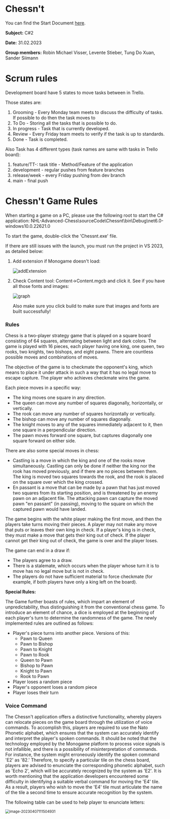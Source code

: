 # Chessn't

You can find the Start Document [here](documents/startDocument.md).

**Subject:** C#2

**Date:** 31.02.2023

**Group members:** Robin Michael Visser, Levente Stieber, Tung Do Xuan, Sander Siimann

# Scrum rules

Development board have 5 states to move tasks between in Trello.

Those states are:

1. Grooming - Every Monday team meets to discuss the difficulty of tasks. If possible to do then the task moves to
2. To Do - Storing all the tasks that is possible to do.
3. In progress - Task that is currently developed.
4. Review - Every Friday team meets to verify if the task is up to standards.
5. Done - Task is completed.

Also Task has 4 different types (task names are same with tasks in Trello board):

1. feature/TT-<number of the task>: task title  - Method/Feature of the application
2. development - regular pushes from feature branches
3. release/week<number of the week> - every Friday pushing from dev branch
4. main - final push

# Chessn't Game Rules

When starting a game on a PC, please use the following root to start the C# application: NHL-Advanced-Chess\sourceCode\Chessnt\bin\Debug\net6.0-windows10.0.22621.0

To start the game, double-click the 'Chessnt.exe' file.

If there are still issues with the launch, you must run the project in VS 2023, as detailed below:

1. Add extension if Monogame doesn't load:

   ![addExtension](D:\Github\NHL-Advanced-Chess\documents\addExtension.png)

2. Check Content tool: Content->Content.mgcb and click it. See if you have all those fonts and images:

   ![graph](D:\Github\NHL-Advanced-Chess\documents\graph.png)

   Also make sure you click build to make sure that images and fonts are built successfully!

### Rules

Chess is a two-player strategy game that is played on a square board consisting of 64 squares, alternating between light and dark colors. The game is played with 16 pieces, each player having one king, one queen, two rooks, two knights, two bishops, and eight pawns. There are countless possible moves and combinations of moves.

The objective of the game is to checkmate the opponent's king, which means to place it under attack in such a way that it has no legal move to escape capture. The player who achieves checkmate wins the game.

Each piece moves in a specific way:

- The king moves one square in any direction.
- The queen can move any number of squares diagonally, horizontally, or vertically.
- The rook can move any number of squares horizontally or vertically.
- The bishop can move any number of squares diagonally.
- The knight moves to any of the squares immediately adjacent to it, then one square in a perpendicular direction.
- The pawn moves forward one square, but captures diagonally one square forward on either side.

There are also some special moves in chess:

- Castling is a move in which the king and one of the rooks move simultaneously. Castling can only be done if neither the king nor the rook has moved previously, and if there are no pieces between them. The king is moved two squares towards the rook, and the rook is placed on the square over which the king crossed.
- En passant is a move that can be made by a pawn that has just moved two squares from its starting position, and is threatened by an enemy pawn on an adjacent file. The attacking pawn can capture the moved pawn "en passant" (in passing), moving to the square on which the captured pawn would have landed.

The game begins with the white player making the first move, and then the players take turns moving their pieces. A player may not make any move that puts or leaves their own king in check. If a player's king is in check, they must make a move that gets their king out of check. If the player cannot get their king out of check, the game is over and the player loses.

The game can end in a draw if:

- The players agree to a draw.
- There is a stalemate, which occurs when the player whose turn it is to move has no legal move but is not in check.
- The players do not have sufficient material to force checkmate (for example, if both players have only a king left on the board).

**Special Rules:**

The Game further boasts of rules, which impart an element of unpredictability, thus distinguishing it from the conventional chess game. To introduce an element of chance, a dice is employed at the beginning of each player's turn to determine the randomness of the game. The newly implemented rules are outlined as follows:

- Player's piece turns into another piece. Versions of this:
  - Pawn to Queen
  - Pawn to Bishop
  - Pawn to Knight
  - Pawn to Rook
  - Queen to Pawn
  - Bishop to Pawn
  - Knight to Pawn
  - Rook to Pawn
- Player loses a random piece
- Player's opponent loses a random piece
- Player loses their turn

### Voice Command

The Chessn't application offers a distinctive functionality, whereby players can relocate pieces on the game board through the utilization of voice commands. To accomplish this, players are required to use the Nato Phonetic alphabet, which ensures that the system can accurately identify and interpret the player's spoken commands. It should be noted that the technology employed by the Monogame platform to process voice signals is not infallible, and there is a possibility of misinterpretation of commands. For instance, the system might erroneously identify the spoken command 'E2' as '82.' Therefore, to specify a particular tile on the chess board, players are advised to enunciate the corresponding phonetic alphabet, such as 'Echo 2', which will be accurately recognized by the system as 'E2'. It is worth mentioning that the application developers encountered some difficulty in identifying a suitable verbal command for moving the 'E4' tile. As a result, players who wish to move the 'E4' tile must articulate the name of the tile a second time to ensure accurate recognition by the system.

The following table can be used to help player to enunciate letters:

<img src="https://i.imgur.com/iZLkJIL.png" alt="image-20230407111504931" style="zoom:80%;" />
